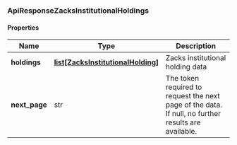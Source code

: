 

[//]: # (CLASS:ApiResponseZacksInstitutionalHoldings)

[//]: # (KIND:object)

### ApiResponseZacksInstitutionalHoldings

#### Properties

[//]: # (START_DEFINITION)

Name | Type | Description
------------ | ------------- | -------------
**holdings** | [**list[ZacksInstitutionalHolding]**](ZacksInstitutionalHolding.md) | Zacks institutional holding data &nbsp;
**next_page** | str | The token required to request the next page of the data. If null, no further results are available. &nbsp;

[//]: # (END_DEFINITION)


[//]: # (CONTAINED_CLASS:ZacksInstitutionalHolding)



